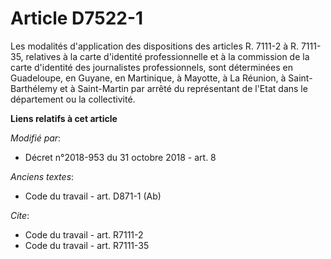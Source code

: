 # Article D7522-1

Les modalités d'application des dispositions des articles R. 7111-2 à R. 7111-35, relatives à la carte d'identité
professionnelle et à la commission de la carte d'identité des journalistes professionnels, sont déterminées en Guadeloupe, en
Guyane, en Martinique, à Mayotte, à La Réunion, à Saint-Barthélemy et à Saint-Martin par arrêté du représentant de l'Etat
dans le département ou la collectivité.

**Liens relatifs à cet article**

_Modifié par_:

  - Décret n°2018-953 du 31 octobre 2018 - art. 8

_Anciens textes_:

  - Code du travail - art. D871-1 (Ab)

_Cite_:

  - Code du travail - art. R7111-2
  - Code du travail - art. R7111-35
